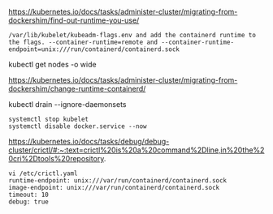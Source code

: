 https://kubernetes.io/docs/tasks/administer-cluster/migrating-from-dockershim/find-out-runtime-you-use/







``` shell
/var/lib/kubelet/kubeadm-flags.env and add the containerd runtime to the flags. --container-runtime=remote and --container-runtime-endpoint=unix:///run/containerd/containerd.sock
```







kubectl get nodes -o wide



https://kubernetes.io/docs/tasks/administer-cluster/migrating-from-dockershim/change-runtime-containerd/







kubectl drain <node-to-drain> --ignore-daemonsets





```shell
systemctl stop kubelet
systemctl disable docker.service --now
```

 



https://kubernetes.io/docs/tasks/debug/debug-cluster/crictl/#:~:text=crictl%20is%20a%20command%2Dline,in%20the%20cri%2Dtools%20repository.



``` shell
vi /etc/crictl.yaml
runtime-endpoint: unix:///var/run/containerd/containerd.sock
image-endpoint: unix:///var/run/containerd/containerd.sock
timeout: 10
debug: true
```

